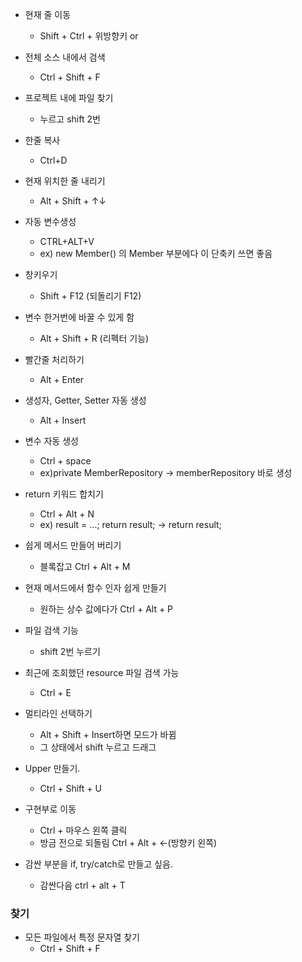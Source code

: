 - 현재 줄 이동
  - Shift + Ctrl + 위방향키 or 

- 전체 소스 내에서 검색
  - Ctrl + Shift + F
  
- 프로젝트 내에 파일 찾기
  - <project>누르고 shift 2번
  
- 한줄 복사
  - Ctrl+D

- 현재 위치한 줄 내리기
  - Alt + Shift + ↑↓

- 자동 변수생성
  - CTRL+ALT+V
  - ex) new Member() 의 Member 부분에다 이 단축키 쓰면 좋음

- 창키우기
  - Shift + F12 (되돌리기 F12)
  
- 변수 한거번에 바꿀 수 있게 함
  - Alt + Shift + R (리펙터 기능)
- 빨간줄 처리하기
  - Alt + Enter
- 생성자, Getter, Setter 자동 생성
  - Alt + Insert

- 변수 자동 생성
  - Ctrl + space
  - ex)private MemberRepository -> memberRepository 바로 생성
 
- return 키워드 합치기
  - Ctrl + Alt + N
  - ex) result = ...; return result; -> return result;
  
- 쉽게 메서드 만들어 버리기
  - 블록잡고 Ctrl + Alt + M

- 현재 메서드에서 함수 인자 쉽게 만들기
  - 원하는 상수 값에다가 Ctrl + Alt + P
  
- 파일 검색 기능
  - shift 2번 누르기
  
- 최근에 조회했던 resource 파일 검색 가능
  - Ctrl + E
  
- 멀티라인 선택하기
  - Alt + Shift + Insert하면 모드가 바뀜
  - 그 상태에서 shift 누르고 드래그
  
- Upper 만들기.
  - Ctrl + Shift + U
  
- 구현부로 이동
  - Ctrl + 마우스 왼쪽 클릭
  - 방금 전으로 되돌림 Ctrl + Alt + <-(방향키 왼쪽)

- 감싼 부분을 if, try/catch로 만들고 싶음.
	- 감싼다음 ctrl + alt + T 
	
### 찾기
- 모든 파일에서 특정 문자열 찾기
  - Ctrl + Shift + F
